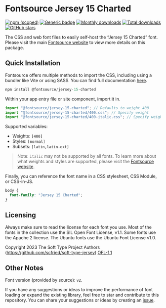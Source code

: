 # Fontsource Jersey 15 Charted

[![npm (scoped)](https://img.shields.io/npm/v/@fontsource/jersey-15-charted?color=brightgreen)](https://www.npmjs.com/package/@fontsource/jersey-15-charted) [![Generic badge](https://img.shields.io/badge/fontsource-passing-brightgreen)](https://github.com/fontsource/fontsource) [![Monthly downloads](https://badgen.net/npm/dm/@fontsource/jersey-15-charted)](https://github.com/fontsource/fontsource) [![Total downloads](https://badgen.net/npm/dt/@fontsource/jersey-15-charted)](https://github.com/fontsource/fontsource) [![GitHub stars](https://img.shields.io/github/stars/fontsource/fontsource.svg?style=social&label=Star)](https://github.com/fontsource/fontsource/stargazers)

The CSS and web font files to easily self-host the “Jersey 15 Charted” font. Please visit the main [Fontsource website](https://fontsource.org/fonts/jersey-15-charted) to view more details on this package.

## Quick Installation

Fontsource offers multiple methods to import the CSS, including using a bundler like Vite or using SASS. You can find full documentation [here](https://fontsource.org/docs/getting-started/introduction).

```javascript
npm install @fontsource/jersey-15-charted
```

Within your app entry file or site component, import it in.

```javascript
import "@fontsource/jersey-15-charted"; // Defaults to weight 400
import "@fontsource/jersey-15-charted/400.css"; // Specify weight
import "@fontsource/jersey-15-charted/400-italic.css"; // Specify weight and style
```

Supported variables:
- Weights: `[400]`
- Styles: `[normal]`
- Subsets: `[latin,latin-ext]`

> Note: `italic` may not be supported by all fonts. To learn more about what weights and styles are supported, please visit the [Fontsource website](https://fontsource.org/fonts/jersey-15-charted).

Finally, you can reference the font name in a CSS stylesheet, CSS Module, or CSS-in-JS.

```css
body {
  font-family: "Jersey 15 Charted";
}
```

## Licensing
Always make sure to read the license for each font you use. Most of the fonts in the collection use the SIL Open Font License, v1.1. Some fonts use the Apache 2 license. The Ubuntu fonts use the Ubuntu Font License v1.0.

Copyright 2023 The Soft Type Project Authors (https://github.com/scfried/soft-type-jersey)
[OFL-1.1](https://openfontlicense.org)

## Other Notes
Font version (provided by source): `v2`.

If you have any suggestions or ideas to improve the performance of font loading or expand the existing library, feel free to star and contribute to this repository. You can share your suggestions or ideas by creating an [issue](https://github.com/fontsource/fontsource/issues).